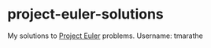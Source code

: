 # project-euler-solutions

My solutions to [Project Euler](https://projecteuler.net/) problems.
Username: tmarathe
